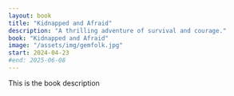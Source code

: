 ```yaml
---
layout: book
title: "Kidnapped and Afraid"
description: "A thrilling adventure of survival and courage."
book: "Kidnapped and Afraid"
image: "/assets/img/gemfolk.jpg"
start: 2024-04-23
#end: 2025-06-08
---
```

This is the book description

